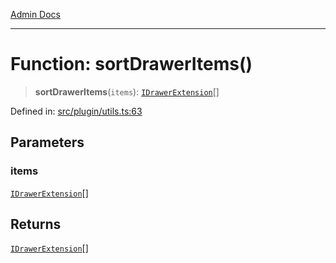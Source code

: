 [Admin Docs](/)

***

# Function: sortDrawerItems()

> **sortDrawerItems**(`items`): [`IDrawerExtension`](../../types/interfaces/IDrawerExtension.md)[]

Defined in: [src/plugin/utils.ts:63](https://github.com/PalisadoesFoundation/talawa-admin/blob/main/src/plugin/utils.ts#L63)

## Parameters

### items

[`IDrawerExtension`](../../types/interfaces/IDrawerExtension.md)[]

## Returns

[`IDrawerExtension`](../../types/interfaces/IDrawerExtension.md)[]
